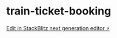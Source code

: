 # train-ticket-booking

[Edit in StackBlitz next generation editor ⚡️](https://stackblitz.com/~/github.com/Suraj-0210/train-ticket-booking)